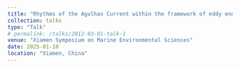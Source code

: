 ```yaml
---
title: "Rhythms of the Agulhas Current within the framework of eddy energetic anisotropy"
collection: talks
type: "Talk"
# permalink: /talks/2012-03-01-talk-1
venue: "Xiamen Symposium on Marine Environmental Sciences"
date: 2025-01-10
location: "Xiamen, China"
---
```

